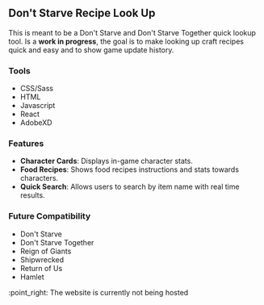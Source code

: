 ## Don't Starve Recipe Look Up
<p>
  This is meant to be a Don't Starve and Don't Starve Together quick lookup tool. Is a <b>work in progress</b>, the goal is to make looking up craft recipes quick and easy and to show game update history.
<p>

<h3>Tools</h3>
<ul>
  <li>CSS/Sass</li>
  <li>HTML</li>
  <li>Javascript</li>
  <li>React</li>
  <li>AdobeXD</li>
</ul>

<h3>Features</h3>
<ul>
  <li><b>Character Cards</b>: Displays in-game character stats.</li>
  <li><b>Food Recipes</b>: Shows food recipes instructions and stats towards characters.</li>
  <li><b>Quick Search</b>: Allows users to search by item name with real time results.</li>
</ul>

<h3>Future Compatibility</h3>
<ul>
  <li>Don't Starve</li>
  <li>Don't Starve Together</li>
  <li>Reign of Giants</li>
  <li>Shipwrecked</li>
  <li>Return of Us</li>
  <li>Hamlet</li>
</ul>

<p>:point_right: The website is currently not being hosted</p>
<img src="https://i.ibb.co/cwPQBtD/Capture.png" alt="" border="0">
